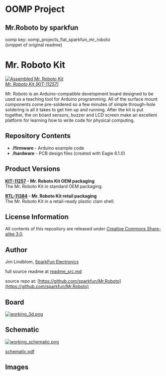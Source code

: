 # OOMP Project  
## Mr.Roboto  by sparkfun  
  
oomp key: oomp_projects_flat_sparkfun_mr_roboto  
(snippet of original readme)  
  
Mr. Roboto Kit  
========================  
  
[![Assembled Mr. Roboto Kit](https://dlnmh9ip6v2uc.cloudfront.net/images/products/1/1/3/8/4/Mr_clone._Roboto01_clone_medium.jpg)    
*Mr. Roboto Kit (KIT-11257)*](https://www.sparkfun.com/products/11257)  
  
Mr. Roboto is an Arduino-compatible development board designed to be used as a teaching tool for Arduino programming. All of the surface mount components come pre-soldered so a few minutes of simple through-hole soldering is all it takes to get him up and running. After the kit is put together, the on board sensors, buzzer and LCD screen make an excellent platform for learning how to write code for physical computing.  
  
Repository Contents  
-------------------  
  
* **/firmware** - Arduino example code  
* **/hardware** - PCB design files (created with Eagle 6.1.0)  
  
Product Versions  
----------------  
  
**[KIT-11257](https://www.sparkfun.com/products/11257) - Mr. Roboto Kit OEM packaging**    
The Mr. Roboto Kit in standard OEM packaging.  
  
**[RTL-11384](https://www.sparkfun.com/products/11384) - Mr. Roboto Kit retail packaging**    
The Mr. Roboto Kit in a retail-ready plastic clam shell.  
  
License Information  
-------------------  
  
All contents of this repository are released under [Creative Commons Share-alike 3.0](http://creativecommons.org/licenses/by-sa/3.0/).  
  
Author  
------  
  
Jim Lindblom, [SparkFun Electronics](https://www.sparkfun.com)  
  
  full source readme at [readme_src.md](readme_src.md)  
  
source repo at: [https://github.com/sparkfun/Mr.Roboto](https://github.com/sparkfun/Mr.Roboto)  
## Board  
  
[![working_3d.png](working_3d_600.png)](working_3d.png)  
## Schematic  
  
[![working_schematic.png](working_schematic_600.png)](working_schematic.png)  
  
[schematic pdf](working_schematic.pdf)  
## Images  
